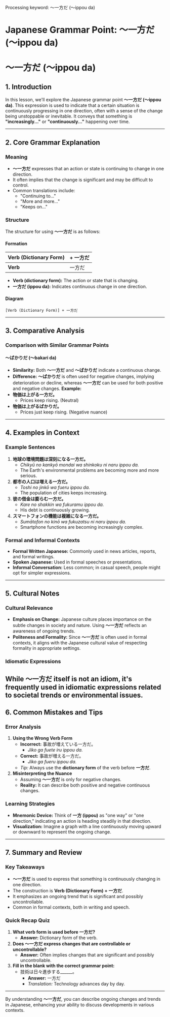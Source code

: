 Processing keyword: ～一方だ (〜ippou da)
# Japanese Grammar Point: ～一方だ (〜ippou da)
# ～一方だ (〜ippou da)
## 1. Introduction
In this lesson, we'll explore the Japanese grammar point **～一方だ (〜ippou da)**. This expression is used to indicate that a certain situation is continuously progressing in one direction, often with a sense of the change being unstoppable or inevitable. It conveys that something is **"increasingly..."** or **"continuously..."** happening over time.

---
## 2. Core Grammar Explanation
### Meaning
- **～一方だ** expresses that an action or state is continuing to change in one direction.
- It often implies that the change is significant and may be difficult to control.
- Common translations include:
  - "Continuing to..."
  - "More and more..."
  - "Keeps on..."
### Structure
The structure for using **～一方だ** is as follows:
#### Formation
| Verb (Dictionary Form) | + 一方だ |
|------------------------|----------|
| **Verb**               | 一方だ   |
- **Verb (dictionary form):** The action or state that is changing.
- **一方だ (ippou da):** Indicates continuous change in one direction.
#### Diagram
```
[Verb (Dictionary Form)] + 一方だ
```
---
## 3. Comparative Analysis
### Comparison with Similar Grammar Points
#### ～ばかりだ (〜bakari da)
- **Similarity:** Both **～一方だ** and **～ばかりだ** indicate a continuous change.
- **Difference:** **～ばかりだ** is often used for negative changes, implying deterioration or decline, whereas **～一方だ** can be used for both positive and negative changes.
**Example:**
- **物価は上がる一方だ。**
  - Prices keep rising. (Neutral)
- **物価は上がるばかりだ。**
  - Prices just keep rising. (Negative nuance)
---
## 4. Examples in Context
### Example Sentences
1. **地球の環境問題は深刻になる一方だ。**
   - *Chikyū no kankyō mondai wa shinkoku ni naru ippou da.*
   - The Earth's environmental problems are becoming more and more serious.
2. **都市の人口は増える一方だ。**
   - *Toshi no jinkō wa fueru ippou da.*
   - The population of cities keeps increasing.
3. **彼の借金は膨らむ一方だ。**
   - *Kare no shakkin wa fukuramu ippou da.*
   - His debt is continuously growing.
4. **スマートフォンの機能は複雑になる一方だ。**
   - *Sumātofon no kinō wa fukuzatsu ni naru ippou da.*
   - Smartphone functions are becoming increasingly complex.
### Formal and Informal Contexts
- **Formal Written Japanese:** Commonly used in news articles, reports, and formal writings.
- **Spoken Japanese:** Used in formal speeches or presentations.
- **Informal Conversation:** Less common; in casual speech, people might opt for simpler expressions.
---
## 5. Cultural Notes
### Cultural Relevance
- **Emphasis on Change:** Japanese culture places importance on the subtle changes in society and nature. Using **～一方だ** reflects an awareness of ongoing trends.
- **Politeness and Formality:** Since **～一方だ** is often used in formal contexts, it aligns with the Japanese cultural value of respecting formality in appropriate settings.
### Idiomatic Expressions
While **～一方だ** itself is not an idiom, it's frequently used in idiomatic expressions related to societal trends or environmental issues.
---
## 6. Common Mistakes and Tips
### Error Analysis
1. **Using the Wrong Verb Form**
   - **Incorrect:** 事故が増えている一方だ。
     - *Jiko ga fuete iru ippou da.*
   - **Correct:** 事故が増える一方だ。
     - *Jiko ga fueru ippou da.*
   - *Tip:* Always use the **dictionary form** of the verb before **一方だ**.
2. **Misinterpreting the Nuance**
   - Assuming **～一方だ** is only for negative changes.
   - **Reality:** It can describe both positive and negative continuous changes.
### Learning Strategies
- **Mnemonic Device:** Think of **一方 (ippou)** as "one way" or "one direction," indicating an action is heading steadily in that direction.
- **Visualization:** Imagine a graph with a line continuously moving upward or downward to represent the ongoing change.
---
## 7. Summary and Review
### Key Takeaways
- **～一方だ** is used to express that something is continuously changing in one direction.
- The construction is **Verb (Dictionary Form) + 一方だ**.
- It emphasizes an ongoing trend that is significant and possibly uncontrollable.
- Common in formal contexts, both in writing and speech.
### Quick Recap Quiz
1. **What verb form is used before 一方だ?**
   - **Answer:** Dictionary form of the verb.
2. **Does ～一方だ express changes that are controllable or uncontrollable?**
   - **Answer:** Often implies changes that are significant and possibly uncontrollable.
3. **Fill in the blank with the correct grammar point:**
   - 技術は日々進歩する______。
     - **Answer:** 一方だ
     - *Translation:* Technology advances day by day.
---
By understanding **～一方だ**, you can describe ongoing changes and trends in Japanese, enhancing your ability to discuss developments in various contexts.
